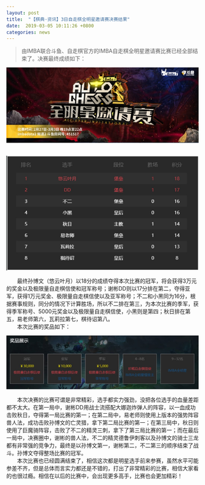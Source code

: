 ```yaml
---
layout: post
title:  "【棋典·资讯】3日自走棋全明星邀请赛决赛结果"
date:  2019-03-05 10:11:26 +0800
categories: news
---
```

>由IMBA联合斗鱼、自走棋官方的IMBA自走棋全明星邀请赛比赛已经全部结束了。决赛最终成绩如下：

<center><img src="/images/2019-02-28-16-08-46.jpg"></center> 
<br/>

![](/images/2019-03-10-21-54-28.jpg)

&emsp;&emsp;最终孙博文（悠云叶月）以18分的成绩夺得本次比赛的冠军，将会获得3万元的奖金以及极限量自走棋信使和冠军称号；谢彬DD则以17分排在第二，夺得亚军，获得1万元奖金、极限量自走棋信使以及亚军称号；不二和小黑同为16分，根据赛事规则，同分的情况下计算胜场，所以不二排在第三，为本次比赛的季军，获得季军称号、5000元奖金以及极限量自走棋信使，小黑则是第四；秋日排在第五，易老师第六，瓦莉拉第七，棋待诏第八。  
&emsp;&emsp;本次比赛的奖品如下：  

![](/images/2019-03-10-21-54-45.jpg)

&emsp;&emsp;本次决赛的比赛可谓是非常精彩，选手都实力强劲，没把各位选手的血量差距都不太大。在第一局中，谢彬DD用战士流搭配大娜迦炸弹人的阵容，以一血成功击败秋日，夺得第一局比赛的第一；在第二局中，易老师则使用上版本的强势阵容兽人法，成功击败孙博文的亡灵猎，拿下第二局比赛的第一；在第三局中，秋日则使用了巨魔骑阵容，击败了不二的精灵三刺，拿下了第三局比赛的第一；而在最后一局中，决赛圈中，谢彬的兽人法，不二的精灵德鲁伊刺客以及孙博文的骑士三龙都有非常强的竞争力，最终是以孙博文第一，谢彬第二，不二第三的顺序结束了战斗。孙博文夺得整场比赛的冠军。  
&emsp;&emsp;本次比赛也已经圆满结束了，相信这次都是明星选手前来参赛，虽然水平可能参差不齐，但是总体而言实力都还是不错的，打出了非常精彩的比赛，相信大家看的也很过瘾。相信在以后的比赛中，会出现更多高手，比赛也会更加精彩！  
